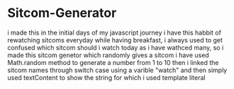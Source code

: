 # Sitcom-Generator

i made this in the initial days of my javascript journey
i have this habbit of rewatching sitcoms everyday while having breakfast, i always used to get confused which sitcom should i watch today as i have wathced many, so i made this sitcom genetor which randomly gives a sitcom 
i have used Math.random method to generate a number from 1 to 10 then i linked the sitcom names through switch case using a varible "watch" and then simply used textContent to show the string for which i used template literal
